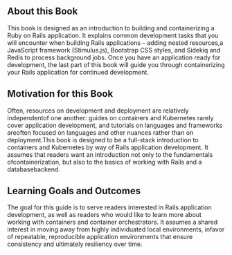 ## About this Book

This book is designed as an introduction to building and containerizing a Ruby on Rails application. It explains common development tasks that you will encounter when building Rails applications – adding nested resources,a  JavaScript framework (Stimulus.js), Bootstrap CSS  styles, and  Sidekiq and Redis to process background jobs. Once you have an application ready for  development, the  last  part  of  this  book will  guide you  through containerizing your Rails application for continued development. 

## Motivation for this Book

Often, resources on development and deployment are relatively independentof  one  another:  guides on  containers and  Kubernetes rarely cover application development, and  tutorials on  languages and  frameworks areoften focused on languages and other nuances rather than on deployment.This book is  designed to  be  a  full-stack introduction to  containers and Kubernetes by  way  of  Rails application development. It  assumes that readers want an  introduction not  only to  the  fundamentals ofcontainerization, but also to the basics of working with Rails and a databasebackend.

## Learning Goals and Outcomes

The goal for this guide is to serve readers interested in Rails application development, as  well as  readers who would like  to  learn more about working with containers and container orchestrators. It assumes a shared interest in moving away from highly individuated local environments, infavor of  repeatable, reproducible application environments that  ensure consistency and ultimately resiliency over time.
